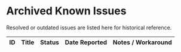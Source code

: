 # Archived Known Issues

Resolved or outdated issues are listed here for historical reference.

<div id="archived-known-issues">

| <span class="sort" data-sort="id">ID</span> | <span class="sort" data-sort="title">Title</span> | <span class="sort" data-sort="status">Status</span> | <span class="sort" data-sort="date">Date Reported</span> | Notes / Workaround |
|----|-------|--------|---------------|--------------------|
</div>

